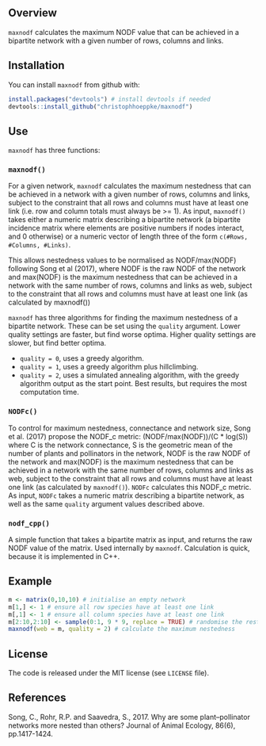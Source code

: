 
<!-- README.md is generated from README.Rmd. Please edit that file -->

## Overview

`maxnodf` calculates the maximum NODF value that can be achieved in a
bipartite network with a given number of rows, columns and links.

## Installation

You can install `maxnodf` from github with:

``` r
install.packages("devtools") # install devtools if needed
devtools::install_github("christophhoeppke/maxnodf")
```

## Use

`maxnodf` has three functions:

### `maxnodf()`

For a given network, `maxnodf` calculates the maximum nestedness that
can be achieved in a network with a given number of rows, columns and
links, subject to the constraint that all rows and columns must have at
least one link (i.e. row and column totals must always be \>= 1). As
input, `maxnodf()` takes either a numeric matrix describing a bipartite
network (a bipartite incidence matrix where elements are positive
numbers if nodes interact, and 0 otherwise) or a numeric vector of
length three of the form `c(#Rows, #Columns, #Links)`.

This allows nestedness values to be normalised as NODF/max(NODF)
following Song et al (2017), where NODF is the raw NODF of the network
and max(NODF) is the maximum nestedness that can be achieved in a
network with the same number of rows, columns and links as web, subject
to the constraint that all rows and columns must have at least one link
(as calculated by maxnodf())

`maxnodf` has three algorithms for finding the maximum nestedness of a
bipartite network. These can be set using the `quality` argument. Lower
quality settings are faster, but find worse optima. Higher quality
settings are slower, but find better optima.

  - `quality = 0`, uses a greedy algorithm.
  - `quality = 1`, uses a greedy algorithm plus hillclimbing.
  - `quality = 2`, uses a simulated annealing algorithm, with the greedy
    algorithm output as the start point. Best results, but requires the
    most computation time.

### `NODFc()`

To control for maximum nestedness, connectance and network size, Song et
al. (2017) propose the NODF\_c metric: (NODF/max(NODF))/(C \* log(S))
where C is the network connectance, S is the geometric mean of the
number of plants and pollinators in the network, NODF is the raw NODF of
the network and max(NODF) is the maximum nestedness that can be achieved
in a network with the same number of rows, columns and links as web,
subject to the constraint that all rows and columns must have at least
one link (as calculated by `maxnodf()`). `NODFc` calculates this NODF\_c
metric. As input, `NODFc` takes a numeric matrix describing a bipartite
network, as well as the same `quality` argument values described above.

### `nodf_cpp()`

A simple function that takes a bipartite matrix as input, and returns
the raw NODF value of the matrix. Used internally by `maxnodf`.
Calculation is quick, because it is implemented in C++.

## Example

``` r
m <- matrix(0,10,10) # initialise an empty network
m[1,] <- 1 # ensure all row species have at least one link
m[,1] <- 1 # ensure all column species have at least one link
m[2:10,2:10] <- sample(0:1, 9 * 9, replace = TRUE) # randomise the rest of the matrix
maxnodf(web = m, quality = 2) # calculate the maximum nestedness
```

## License

The code is released under the MIT license (see `LICENSE` file).

## References

Song, C., Rohr, R.P. and Saavedra, S., 2017. Why are some
plant–pollinator networks more nested than others? Journal of Animal
Ecology, 86(6), pp.1417-1424.
